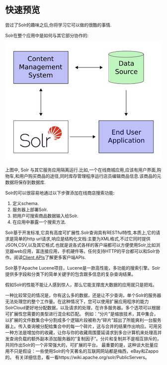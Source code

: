 # 快速预览

尝过了Solr的趣味之后,你将学习它可以做的很酷的事情.

Solr在整个应用中是如何与其它部分协作的:

![integrate](integrate.png)

上图中, Solr 与其它服务应用隔离运行.比如,一个在线商城应用,应该有用户界面,购物车,和用户购买商品的途径,同时库存管理程序运行店员编辑商品信息.该商品的元数据将保存到数据库.

Solr的可以很容易地通过以下步骤添加在线商店搜索功能:

1. 定义schema.
2. 服务器上部署Solr.
3. 把用户可搜索商品数据输入给Solr.
4. 在应用中暴露一个搜索方法.

Solr基于开发标准,它具有高度可扩展性.Solr查询具有RESTful特性,本质上,它的请求是简单的http url请求,响应是结构化文档:主要为XML格式,不过它同时提供JSON,CSV,以及其它格式.也就是说各式各样的客户端都可以方便使用Solr,比如浏览器web应用，富连接应用，手机硬件等。任何支持HTTP的平台都可以和Solr协作。阅读[Client APIs](/api.md)了解更多客户端APIs.

Solr基于Apache Lucene项目，Lucene是一款高性能，多功能的搜索引擎。Solr提供多字段和分类下的简单关键字的包含跟多信息的复杂查询结果。

假如Solr的性能不能让人感到惊人，那么它能支撑庞大数据的应用就只是把戏。

一种比较常见的情况是，你有这么多的数据，还是让不少查询，单个Solr的服务器无法处理您的整个工作量。在这种情况下，您可以使用扩展应用程序的能力SolrCloud更好地分配数据，以及请求的处理，在许多服务器。多个选项可以根据可扩展性您需要的类型进行混合和匹配。
例如：“分片”是缩放技术，其中集合，以扩展的文件数集合中分割成多个逻辑片段被称为“碎片”超出了所能爽利一台服务器上。传入查询被分配给集合中的每一个碎片，这与合并的结果作出响应。可用另一种方法是增加你的收藏，让你与你的收藏周围蔓延请求到多台计算机来处理高并发查询负载的额外副本添加服务器的“复制因子”。分片和复制并不是相互排斥的，共同作出Solr的一个非常强大的，可扩展的平台。
最重要的是，这种谈大批量应用不只是假设：一些使用Solr的今天著名的互联网网站都是梅西，eBay和Zappo的。
有关详细信息，看一看https://wiki.apache.org/solr/PublicServers。
